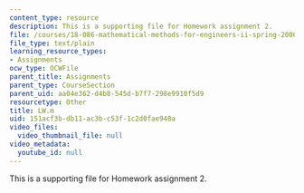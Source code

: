 ```yaml
---
content_type: resource
description: This is a supporting file for Homework assignment 2.
file: /courses/18-086-mathematical-methods-for-engineers-ii-spring-2006/151acf3bdb11ac3bc53f1c2d0fae940a_LW.m
file_type: text/plain
learning_resource_types:
- Assignments
ocw_type: OCWFile
parent_title: Assignments
parent_type: CourseSection
parent_uid: aa04e362-d4b8-545d-b7f7-298e9910f5d9
resourcetype: Other
title: LW.m
uid: 151acf3b-db11-ac3b-c53f-1c2d0fae940a
video_files:
  video_thumbnail_file: null
video_metadata:
  youtube_id: null
---
```

This is a supporting file for Homework assignment 2.

